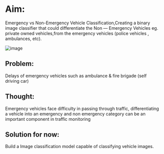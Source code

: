 # Aim:
Emergency vs Non-Emergency Vehicle Classification,Creating a binary image classifier that could differentiate the Non — Emergency Vehicles eg. private owned vehicles,from the emergency vehicles (police vehicles , ambulances, etc).

![image](https://user-images.githubusercontent.com/26667491/123182778-c4232380-d4ad-11eb-9ca4-487f9fc2c573.png)

## Problem: 
Delays of emergency vehicles such as ambulance & fire brigade (self driving car)

## Thought: 
Emergency vehicles face difficulty in passing through traffic, differentiating a vehicle into an emergency and non emergency category can be an important component in traffic monitoring

## Solution for now:
Build a Image classification model capable of classifying vehicle images.
